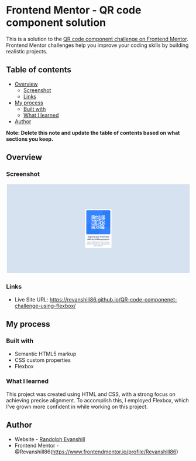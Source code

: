 # Frontend Mentor - QR code component solution

This is a solution to the [QR code component challenge on Frontend Mentor](https://www.frontendmentor.io/challenges/qr-code-component-iux_sIO_H). Frontend Mentor challenges help you improve your coding skills by building realistic projects. 

## Table of contents

- [Overview](#overview)
  - [Screenshot](#screenshot)
  - [Links](#links)
- [My process](#my-process)
  - [Built with](#built-with)
  - [What I learned](#what-i-learned)
- [Author](#author)


**Note: Delete this note and update the table of contents based on what sections you keep.**

## Overview

### Screenshot

![](./images/screenshot.png)


### Links

- Live Site URL: https://revanshill86.github.io/QR-code-componenet-challenge-using-flexbox/

## My process

### Built with

- Semantic HTML5 markup
- CSS custom properties
- Flexbox

### What I learned

This project was created using HTML and CSS, with a strong focus on achieving precise alignment. To accomplish this, I employed Flexbox, which I've grown more confident in while working on this project.


## Author

- Website - [Randolph Evanshill](https://www.your-site.com)
- Frontend Mentor - @Revanshill86(https://www.frontendmentor.io/profile/Revanshill86)


